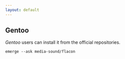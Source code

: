 ```yaml
---
layout: default
---
```


## Gentoo
_Gentoo_ users can install it from the official repositories.

    emerge --ask media-sound/flacon
